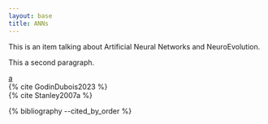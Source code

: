 ```yaml
---
layout: base
title: ANNs
---
```


This is an item talking about Artificial Neural Networks and NeuroEvolution.

This a second paragraph.

<a href="/publications#GodinDubois2023">a</a><br/>
{% cite GodinDubois2023 %}<br/>
{% cite Stanley2007a %}<br/>

{% bibliography --cited_by_order %}

